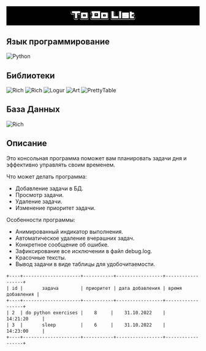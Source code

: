 <div>
    <img src="https://github.com/SultanovAsadbek/sultanovasadbek/blob/main/assets/to-do-list.gif" align="center"/>
</div>

## Язык программирование
![Python](https://img.shields.io/badge/python-black?style=for-the-badge&logo=python&logoColor=yellow)

## Библиотеки
![Rich](https://img.shields.io/badge/sqlite3-black?style=for-the-badge&logo=sqlite&logoColor=blue)
![Rich](https://img.shields.io/badge/rich-black?style=for-the-badge&logo=vector-logo-zone&logoColor=darkorange)
![Logur](https://img.shields.io/badge/loguru-black?style=for-the-badge&logo=vector-logo-zone&logoColor=darkslategray)
![Art](https://img.shields.io/badge/art-black?style=for-the-badge&logo=vector-logo-zone&logoColor=cadetblue)
![PrettyTable](https://img.shields.io/badge/prettytable-black?style=for-the-badge&logo=vector-logo-zone&logoColor=olive)

## База Данных
![Rich](https://img.shields.io/badge/sqlite-black?style=for-the-badge&logo=sqlite&logoColor=blue)

## Описание
Это консольная программа поможет вам планировать задачи дня и эффективно управлять своим временем.

Что может делать программа:
- Добавление задачи в БД.
- Просмотр задачи.
- Удаление задачи.
- Изменение приоритет задачи.

Особенности программы:
- Анимированный индикатор выполнения.
- Автоматическое удаление вчерашних задач.
- Конкретное сообщение об ошибке.
- Зафиксирование все исключении в файл debug.log.
- Красочные тексты.
- Вывод задачи в виде таблицы для удобочитаемости. 
```
+----+---------------------+-----------+-----------------+------------------+ 
| id |       задача        | приоритет | дата добавления | время добавления |
+----+---------------------+-----------+-----------------+------------------+
| 2  | do python exercises |    8     |    31.10.2022    |     14:21:20     |
| 3  |       sleep         |    6     |    31.10.2022    |     14:23:00     |
+----+---------------------+-----------+-----------------+------------------+
```